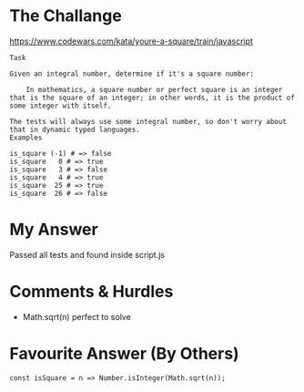 # The Challange

https://www.codewars.com/kata/youre-a-square/train/javascript

```
Task

Given an integral number, determine if it's a square number:

    In mathematics, a square number or perfect square is an integer that is the square of an integer; in other words, it is the product of some integer with itself.

The tests will always use some integral number, so don't worry about that in dynamic typed languages.
Examples

is_square (-1) # => false
is_square   0 # => true
is_square   3 # => false
is_square   4 # => true
is_square  25 # => true
is_square  26 # => false
```

# My Answer

Passed all tests and found inside script.js

# Comments & Hurdles

* Math.sqrt(n) perfect to solve

# Favourite Answer (By Others)
```
const isSquare = n => Number.isInteger(Math.sqrt(n));
```